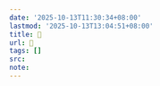 ```yaml
---
date: '2025-10-13T11:30:34+08:00'
lastmod: '2025-10-13T13:04:51+08:00'
title: 󰦗
url: 󰦗
tags: []
src:
note:
---
```


